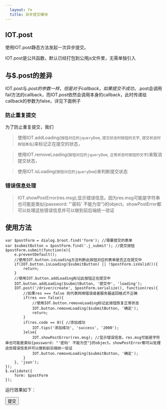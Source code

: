 ```yaml
---
  layout: fe
  title: 异步提交模块
---
```


## IOT.post

使用IOT.post静态方法发起一次异步提交。

IOT.post是公共函数，默认已经打包到公用js文件里，无需单独引入


## 与$.post的差异

IOT.post与$.post的参数一样，但是对于callback，如果提交不成功，$.post会调用fail方法的callback，而IOT.post依然会调用本身的callback，此时传递给callback的参数为false，详见下面例子

### 防止重复提交

为了防止重复提交，我们

> 使用IOT.addLoading(`按钮对应的jqueryDom`, `提交状态时按钮的文字`, `提交状态时按钮类名`)来标记正在提交的状态，

> 使用IOT.removeLoading(`按钮对应的jqueryDom`, `正常状态时按钮的文字`)来取消提交状态，

> 使用IOT.isLoading(`按钮对应的jqueryDom`)来判断提交状态

### 错误信息处理

> IOT.showPostError(res.msg);显示错误信息。因为res.msg可能是字符串也可能是类似{password: "'密码' 不能为空"}的object。showPostError都可以处理这些错误信息并可以做到前后端统一验证


## 使用方法



    var $postForm = dialog.$root.find('form'); //需要提交的表单
    var $submitButton = $postForm.find('.j_submit'); //提交按钮
    $postForm.submit(function(e){
        e.preventDefault();
        //使用IOT.button.isLoading方法判断此按钮对应的表单是否正在提交中
        if(IOT.button.isLoading($submitButton) || !$postForm.isValid()){
            return;
        }
        //使用IOT.button.addLoading标记此按钮正在提交中
        IOT.button.addLoading($submitButton, '提交中', 'loading');
        IOT.post('/driver/create', $postForm.serialize(), function(res){
            //如果res === false 则代表网络错误或者服务器返回格式不正确
            if(res === false){
                //使用IOT.button.removeLoading标记此按钮恢复正常状态
                IOT.button.removeLoading($submitButton, '确定');
                return;
            }
            if(res.code == 0){ //添加成功
                IOT.tips('添加成功', 'success', '2000');
            }else{
                IOT.showPostError(res.msg); //显示错误信息。res.msg可能是字符串也可能是类似{password: "'密码' 不能为空"}的object。showPostError都可以处理这些错误信息并可以做到前后端统一验证
                IOT.button.removeLoading($submitButton, '确定');
            }
        }, 'json');
    });
    $.validate({
        form: $postForm
    });




运行效果如下：

<button onclick="submitDemo();" class="button j_submit">提交</button>

<script>
        function submitDemo(){
            var $button = $('.j_submit')
            IOT.button.addLoading($button, '提交中', 'loading');
            setTimeout(function(){
                IOT.tips('提交成功', 'success', '2000');
                IOT.button.removeLoading($button, '提交');
            }, 1500);
        }
</script>